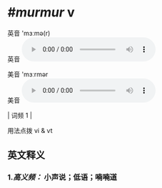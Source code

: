 # ***\#murmur*** v
英音 'mɜːmə(r)  
英音
<audio src="./media/murmur-B.aac" controls="controls"></audio>

美音 'mɜːrmər  
美音
<audio src="./media/murmur.aac" controls="controls"></audio>



| 词频 1 |  

用法点拨  vi & vt

英文释义
---
### 1.*高义频：* **小声说；低语；喃喃道**  


